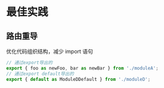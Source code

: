 # 最佳实践

## 路由重导

优化代码组织结构，减少 import 语句

``` ts
// 通过export导出的
export { foo as newFoo, bar as newBar } from './moduleA';
// 通过export default导出的
export { default as ModuleDDefault } from './moduleD';
```

